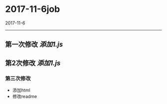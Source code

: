 # 2017-11-6job
2017-11-6

---

**第一次修改**
*添加1.js*
---

**第2次修改**
*添加1.js*
---
### 第三次修改
- 添加html
- 修改readme
